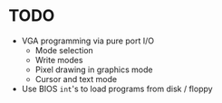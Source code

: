 # TODO

- VGA programming via pure port I/O
  - Mode selection
  - Write modes
  - Pixel drawing in graphics mode
  - Cursor and text mode
- Use BIOS `int`'s to load programs from disk / floppy
